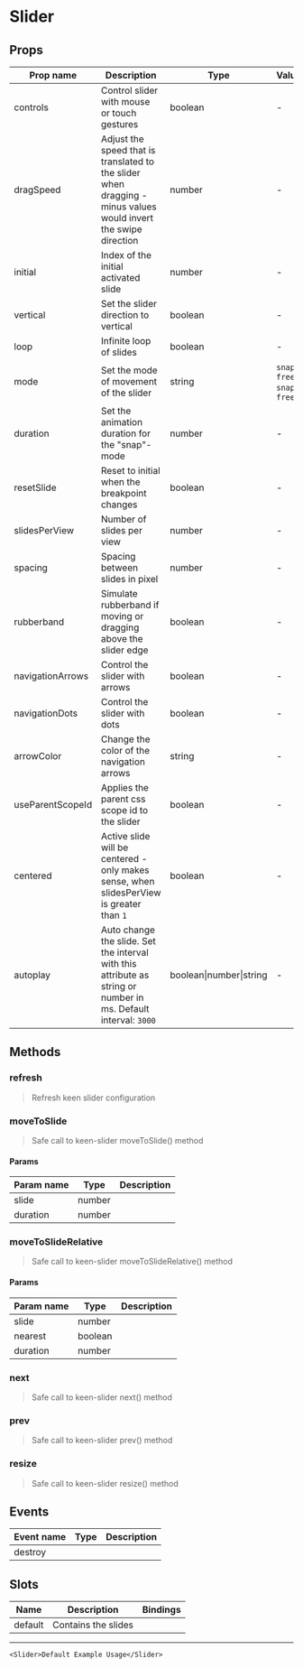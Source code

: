 # Slider

## Props

| Prop name        | Description                                                                                                     | Type                    | Values                      | Default      |
| ---------------- | --------------------------------------------------------------------------------------------------------------- | ----------------------- | --------------------------- | ------------ |
| controls         | Control slider with mouse or touch gestures                                                                     | boolean                 | -                           | () => true   |
| dragSpeed        | Adjust the speed that is translated to the slider when dragging - minus values would invert the swipe direction | number                  | -                           | () => 1      |
| initial          | Index of the initial activated slide                                                                            | number                  | -                           | () => 0      |
| vertical         | Set the slider direction to vertical                                                                            | boolean                 | -                           | () => false  |
| loop             | Infinite loop of slides                                                                                         | boolean                 | -                           | () => false  |
| mode             | Set the mode of movement of the slider                                                                          | string                  | `snap`, `free-snap`, `free` | () => "snap" |
| duration         | Set the animation duration for the "snap"-mode                                                                  | number                  | -                           | () => 500    |
| resetSlide       | Reset to initial when the breakpoint changes                                                                    | boolean                 | -                           | () => false  |
| slidesPerView    | Number of slides per view                                                                                       | number                  | -                           | () => 1      |
| spacing          | Spacing between slides in pixel                                                                                 | number                  | -                           | () => 0      |
| rubberband       | Simulate rubberband if moving or dragging above the slider edge                                                 | boolean                 | -                           | () => true   |
| navigationArrows | Control the slider with arrows                                                                                  | boolean                 | -                           | () => false  |
| navigationDots   | Control the slider with dots                                                                                    | boolean                 | -                           | () => false  |
| arrowColor       | Change the color of the navigation arrows                                                                       | string                  | -                           |              |
| useParentScopeId | Applies the parent css scope id to the slider                                                                   | boolean                 | -                           | () => false  |
| centered         | Active slide will be centered - only makes sense, when slidesPerView is greater than `1`                        | boolean                 | -                           | () => false  |
| autoplay         | Auto change the slide. Set the interval with this attribute as string or number in ms. Default interval: `3000` | boolean\|number\|string | -                           | () => false  |

## Methods

### refresh

> Refresh keen slider configuration

### moveToSlide

> Safe call to keen-slider moveToSlide() method

#### Params

| Param name | Type   | Description |
| ---------- | ------ | ----------- |
| slide      | number |             |
| duration   | number |             |

### moveToSlideRelative

> Safe call to keen-slider moveToSlideRelative() method

#### Params

| Param name | Type    | Description |
| ---------- | ------- | ----------- |
| slide      | number  |             |
| nearest    | boolean |             |
| duration   | number  |             |

### next

> Safe call to keen-slider next() method

### prev

> Safe call to keen-slider prev() method

### resize

> Safe call to keen-slider resize() method

## Events

| Event name | Type | Description |
| ---------- | ---- | ----------- |
| destroy    |      |

## Slots

| Name    | Description         | Bindings |
| ------- | ------------------- | -------- |
| default | Contains the slides |          |

---

```vue live
<Slider>Default Example Usage</Slider>
```
